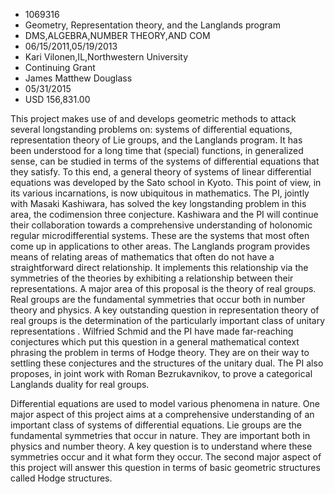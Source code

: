 
* 1069316
* Geometry, Representation theory, and the Langlands program
* DMS,ALGEBRA,NUMBER THEORY,AND COM
* 06/15/2011,05/19/2013
* Kari Vilonen,IL,Northwestern University
* Continuing Grant
* James Matthew Douglass
* 05/31/2015
* USD 156,831.00

This project makes use of and develops geometric methods to attack several
longstanding problems on: systems of differential equations, representation
theory of Lie groups, and the Langlands program. It has been understood for a
long time that (special) functions, in generalized sense, can be studied in
terms of the systems of differential equations that they satisfy. To this end, a
general theory of systems of linear differential equations was developed by the
Sato school in Kyoto. This point of view, in its various incarnations, is now
ubiquitous in mathematics. The PI, jointly with Masaki Kashiwara, has solved the
key longstanding problem in this area, the codimension three conjecture.
Kashiwara and the PI will continue their collaboration towards a comprehensive
understanding of holonomic regular microdifferential systems. These are the
systems that most often come up in applications to other areas. The Langlands
program provides means of relating areas of mathematics that often do not have a
straightforward direct relationship. It implements this relationship via the
symmetries of the theories by exhibiting a relationship between their
representations. A major area of this proposal is the theory of real groups.
Real groups are the fundamental symmetries that occur both in number theory and
physics. A key outstanding question in representation theory of real groups is
the determination of the particularly important class of unitary representations
. Wilfried Schmid and the PI have made far-reaching conjectures which put this
question in a general mathematical context phrasing the problem in terms of
Hodge theory. They are on their way to settling these conjectures and the
structures of the unitary dual. The PI also proposes, in joint work with Roman
Bezrukavnikov, to prove a categorical Langlands duality for real groups.

Differential equations are used to model various phenomena in nature. One major
aspect of this project aims at a comprehensive understanding of an important
class of systems of differential equations. Lie groups are the fundamental
symmetries that occur in nature. They are important both in physics and number
theory. A key question is to understand where these symmetries occur and it what
form they occur. The second major aspect of this project will answer this
question in terms of basic geometric structures called Hodge structures.
